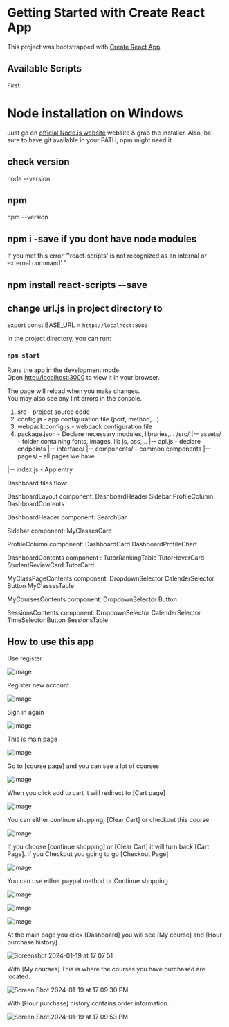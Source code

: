 
# Getting Started with Create React App

This project was bootstrapped with [Create React App](https://github.com/facebook/create-react-app).

## Available Scripts
First. 
# Node installation on Windows
Just go on [official Node.js website](http://nodejs.org/) website & grab the installer. Also, be sure to have git available in your PATH, npm might need it.
## check version
node --version
## npm
npm --version
## npm i -save if you dont have node modules
If you met this error "'react-scripts' is not recognized as an internal or external command' "
## npm install react-scripts --save

## change url.js in project directory to
export const BASE_URL = `http://localhost:8080`

In the project directory, you can run:

### `npm start`

Runs the app in the development mode.\
Open [http://localhost:3000](http://localhost:3000) to view it in your browser.

The page will reload when you make changes.\
You may also see any lint errors in the console.

1. src - project source code
2. config.js - app configuration file (port, method,...)
3. webpack.config.js - webpack configuration file
4. package.json - Declare necessary modules, libraries,...
/src/
    |-- assets/ - folder containing fonts, images, lib js, css,...
    |-- api.js - declare endpoints
|-- interface/
    |-- components/ - common components
    |-- pages/ - all pages we have

    
|-- index.js - App entry

Dashboard files flow:


DashboardLayout component:
    DashboardHeader
    Sidebar
    ProfileColumn
    DashboardContents

DashboardHeader component:
    SearchBar

Sidebar component:
    MyClassesCard

ProfileColumn component:
    DashboardCard
    DashboardProfileChart

DashboardContents component :
    TutorRankingTable
    TutorHoverCard
    StudentReviewCard
    TutorCard

MyClassPageContents component:
    DropdownSelector
    CalenderSelector
    Button
    MyClassesTable

MyCoursesContents component:
    DropdownSelector
    Button

SessionsContents component:
    DropdownSelector
    CalenderSelector
    TimeSelector
    Button
    SessionsTable

## How to use this app
Use register

![image](https://github.com/elucidator0409/Hackathon_CourseProject/assets/111008870/1d110722-0228-4664-8b68-c9df05255368)

Register new account 

![image](https://github.com/elucidator0409/Hackathon_CourseProject/assets/111008870/e736c890-f8c5-40d2-828b-2af24e131e0f)

Sign in again

![image](https://github.com/elucidator0409/Hackathon_CourseProject/assets/111008870/58424241-15df-466a-87e9-64c7d54445ce)

This is main page

![image](https://github.com/elucidator0409/Hackathon_CourseProject/assets/111008870/43dbc1f9-4049-45f2-8f44-b5887ba32e73)

Go to [course page] and you can see a lot of courses

![image](https://github.com/elucidator0409/Hackathon_CourseProject/assets/111008870/a24cbaed-9d97-4b17-946a-e7785f298cca)

When you click add to cart it will redirect to [Cart page]

![image](https://github.com/elucidator0409/Hackathon_CourseProject/assets/111008870/fe087313-70c3-4a91-83ac-50d0d31515f8)

 You can either continue shopping, [Clear Cart] or checkout this course
 
 ![image](https://github.com/elucidator0409/Hackathon_CourseProject/assets/111008870/cd90e18b-e409-4045-8f30-e0677f12cbde)

If you choose [continue shopping] or [Clear Cart] it will turn back [Cart Page]. If you Checkout you going to go [Checkout Page]

![image](https://github.com/elucidator0409/Hackathon_CourseProject/assets/111008870/ceaa353b-03b6-42f7-b406-9684c175fa9d)

You can use either paypal method or Continue shopping

![image](https://github.com/elucidator0409/Hackathon_CourseProject/assets/111008870/b763af17-781d-4927-a510-4d9786af77d4)

![image](https://github.com/elucidator0409/Hackathon_CourseProject/assets/111008870/b4b9cf80-9ad7-4b6f-85b5-063660c2aee6)

![image](https://github.com/elucidator0409/Hackathon_CourseProject/assets/111008870/25557df0-938f-4109-8051-25153fe76f84)

At the main page you click [Dashboard] you will see [My course] and [Hour purchase history].

![Screenshot 2024-01-19 at 17 07 51](https://github.com/elucidator0409/Hackathon_CourseProject/assets/40190246/f462b204-dfaf-48f5-9557-734b35108fce)

With [My courses] This is where the courses you have purchased are located.

![Screen Shot 2024-01-19 at 17 09 30 PM](https://github.com/elucidator0409/Hackathon_CourseProject/assets/40190246/77feb979-c285-4dcb-af20-45e6a81a3bc8)

With [Hour purchase] history contains order information.

![Screen Shot 2024-01-19 at 17 09 53 PM](https://github.com/elucidator0409/Hackathon_CourseProject/assets/40190246/f7b56650-42ad-4c66-96dd-66066e93c93b)


